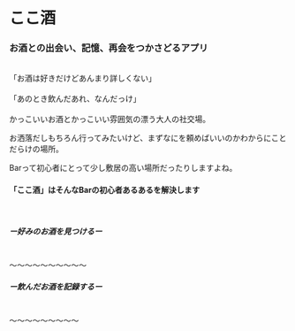 # ここ酒 

### お酒との出会い、記憶、再会をつかさどるアプリ

<br />
「お酒は好きだけどあんまり詳しくない」
 <br />
 <br />
「あのとき飲んだあれ、なんだっけ」
 <br />
 <br />
 かっこいいお酒とかっこいい雰囲気の漂う大人の社交場。

 お洒落だしもちろん行ってみたいけど、まずなにを頼めばいいのかわからにことだらけの場所。
 
 Barって初心者にとって少し敷居の高い場所だったりしますよね。
 
#### 「ここ酒」はそんなBarの初心者あるあるを解決します
 <br />
 
##### ー好みのお酒を見つけるー
 <br />
〜〜〜〜〜〜〜〜〜〜
 <br />
 
##### ー飲んだお酒を記録するー
  <br />
 〜〜〜〜〜〜〜〜〜
  <br />








